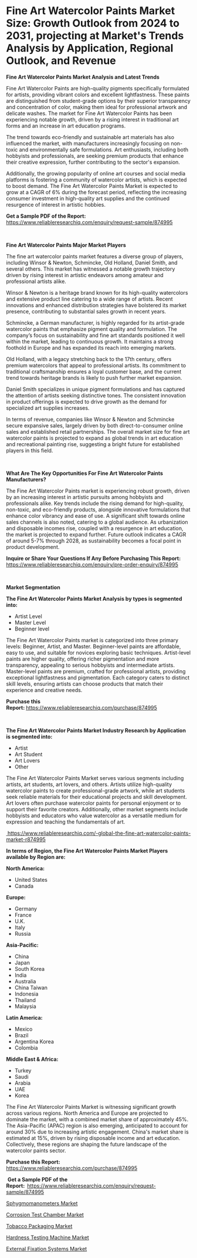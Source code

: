 <p><h1>Fine Art Watercolor Paints Market Size: Growth Outlook from 2024 to 2031, projecting at Market's Trends Analysis by Application, Regional Outlook, and Revenue</h1></p><p><strong>Fine Art Watercolor Paints Market Analysis and Latest Trends</strong></p>
<p><p>Fine Art Watercolor Paints are high-quality pigments specifically formulated for artists, providing vibrant colors and excellent lightfastness. These paints are distinguished from student-grade options by their superior transparency and concentration of color, making them ideal for professional artwork and delicate washes. The market for Fine Art Watercolor Paints has been experiencing notable growth, driven by a rising interest in traditional art forms and an increase in art education programs. </p><p>The trend towards eco-friendly and sustainable art materials has also influenced the market, with manufacturers increasingly focusing on non-toxic and environmentally safe formulations. Art enthusiasts, including both hobbyists and professionals, are seeking premium products that enhance their creative expression, further contributing to the sector's expansion. </p><p>Additionally, the growing popularity of online art courses and social media platforms is fostering a community of watercolor artists, which is expected to boost demand. The Fine Art Watercolor Paints Market is expected to grow at a CAGR of 6% during the forecast period, reflecting the increasing consumer investment in high-quality art supplies and the continued resurgence of interest in artistic hobbies.</p></p>
<p><strong>Get a Sample PDF of the Report:&nbsp;</strong> <a href="https://www.reliableresearchiq.com/enquiry/request-sample/874995">https://www.reliableresearchiq.com/enquiry/request-sample/874995</a></p>
<p>&nbsp;</p>
<p><strong>Fine Art Watercolor Paints Major Market Players</strong></p>
<p><p>The fine art watercolor paints market features a diverse group of players, including Winsor & Newton, Schmincke, Old Holland, Daniel Smith, and several others. This market has witnessed a notable growth trajectory driven by rising interest in artistic endeavors among amateur and professional artists alike.</p><p>Winsor & Newton is a heritage brand known for its high-quality watercolors and extensive product line catering to a wide range of artists. Recent innovations and enhanced distribution strategies have bolstered its market presence, contributing to substantial sales growth in recent years.</p><p>Schmincke, a German manufacturer, is highly regarded for its artist-grade watercolor paints that emphasize pigment quality and formulation. The company’s focus on sustainability and fine art standards positioned it well within the market, leading to continuous growth. It maintains a strong foothold in Europe and has expanded its reach into emerging markets.</p><p>Old Holland, with a legacy stretching back to the 17th century, offers premium watercolors that appeal to professional artists. Its commitment to traditional craftsmanship ensures a loyal customer base, and the current trend towards heritage brands is likely to push further market expansion.</p><p>Daniel Smith specializes in unique pigment formulations and has captured the attention of artists seeking distinctive tones. The consistent innovation in product offerings is expected to drive growth as the demand for specialized art supplies increases.</p><p>In terms of revenue, companies like Winsor & Newton and Schmincke secure expansive sales, largely driven by both direct-to-consumer online sales and established retail partnerships. The overall market size for fine art watercolor paints is projected to expand as global trends in art education and recreational painting rise, suggesting a bright future for established players in this field.</p></p>
<p>&nbsp;</p>
<p><strong>What Are The Key Opportunities For Fine Art Watercolor Paints Manufacturers?</strong></p>
<p><p>The Fine Art Watercolor Paints market is experiencing robust growth, driven by an increasing interest in artistic pursuits among hobbyists and professionals alike. Key trends include the rising demand for high-quality, non-toxic, and eco-friendly products, alongside innovative formulations that enhance color vibrancy and ease of use. A significant shift towards online sales channels is also noted, catering to a global audience. As urbanization and disposable incomes rise, coupled with a resurgence in art education, the market is projected to expand further. Future outlook indicates a CAGR of around 5-7% through 2028, as sustainability becomes a focal point in product development.</p></p>
<p><strong>Inquire or Share Your Questions If Any Before Purchasing This Report:</strong> <a href="https://www.reliableresearchiq.com/enquiry/pre-order-enquiry/874995">https://www.reliableresearchiq.com/enquiry/pre-order-enquiry/874995</a></p>
<p>&nbsp;</p>
<p><strong>Market Segmentation</strong></p>
<p><strong>The Fine Art Watercolor Paints Market Analysis by types is segmented into:</strong></p>
<p><ul><li>Artist Level</li><li>Master Level</li><li>Beginner level</li></ul></p>
<p><p>The Fine Art Watercolor Paints market is categorized into three primary levels: Beginner, Artist, and Master. Beginner-level paints are affordable, easy to use, and suitable for novices exploring basic techniques. Artist-level paints are higher quality, offering richer pigmentation and more transparency, appealing to serious hobbyists and intermediate artists. Master-level paints are premium, crafted for professional artists, providing exceptional lightfastness and pigmentation. Each category caters to distinct skill levels, ensuring artists can choose products that match their experience and creative needs.</p></p>
<p><strong>Purchase this Report:&nbsp;</strong><a href="https://www.reliableresearchiq.com/purchase/874995">https://www.reliableresearchiq.com/purchase/874995</a></p>
<p>&nbsp;</p>
<p><strong>The Fine Art Watercolor Paints Market Industry Research by Application is segmented into:</strong></p>
<p><ul><li>Artist</li><li>Art Student</li><li>Art Lovers</li><li>Other</li></ul></p>
<p><p>The Fine Art Watercolor Paints Market serves various segments including artists, art students, art lovers, and others. Artists utilize high-quality watercolor paints to create professional-grade artwork, while art students seek reliable materials for their educational projects and skill development. Art lovers often purchase watercolor paints for personal enjoyment or to support their favorite creators. Additionally, other market segments include hobbyists and educators who value watercolor as a versatile medium for expression and teaching the fundamentals of art.</p></p>
<p><a href="https://www.reliableresearchiq.com/-global-the-fine-art-watercolor-paints-market-r874995">&nbsp;https://www.reliableresearchiq.com/-global-the-fine-art-watercolor-paints-market-r874995</a></p>
<p><strong>In terms of Region, the Fine Art Watercolor Paints Market Players available by Region are:</strong></p>
<p>
    <p> <strong> North America: </strong>
        <ul>
            <li>United States</li>
            <li>Canada</li>
        </ul>
        </p> 
    <p> <strong> Europe: </strong>
        <ul>
            <li>Germany</li>
            <li>France</li>
            <li>U.K.</li>
            <li>Italy</li>
            <li>Russia</li>
        </ul>
        </p> 
    <p> <strong> Asia-Pacific: </strong>
        <ul>
            <li>China</li>
            <li>Japan</li>
            <li>South Korea</li>
            <li>India</li>
            <li>Australia</li>
            <li>China Taiwan</li>
            <li>Indonesia</li>
            <li>Thailand</li>
            <li>Malaysia</li>
        </ul>
        </p> 
    <p> <strong> Latin America: </strong>
        <ul>
            <li>Mexico</li>
            <li>Brazil</li>
            <li>Argentina Korea</li>
            <li>Colombia</li>
        </ul>
        </p> 
    <p> <strong> Middle East & Africa: </strong>
        <ul>
            <li>Turkey</li>
            <li>Saudi</li>
            <li>Arabia</li>
            <li>UAE</li>
            <li>Korea</li>
        </ul>
    </p>
    </p>
<p><p>The Fine Art Watercolor Paints Market is witnessing significant growth across various regions. North America and Europe are projected to dominate the market, with a combined market share of approximately 45%. The Asia-Pacific (APAC) region is also emerging, anticipated to account for around 30% due to increasing artistic engagement. China's market share is estimated at 15%, driven by rising disposable income and art education. Collectively, these regions are shaping the future landscape of the watercolor paints sector.</p></p>
<p><strong>Purchase this Report: </strong><a href="https://www.reliableresearchiq.com/purchase/874995">https://www.reliableresearchiq.com/purchase/874995</a></p>
<p>&nbsp;<strong>Get a Sample PDF of the Report:&nbsp;&nbsp;</strong><a href="https://www.reliableresearchiq.com/enquiry/request-sample/874995">https://www.reliableresearchiq.com/enquiry/request-sample/874995</a></p>
<p><strong></strong></p>
<p><p><a href="https://www.linkedin.com/pulse/sphygmomanometers-market-global-insights-sales-trends-jusfe?trackingId=Ryc5jKUcSbiaRuua41FjpA%3D%3D">Sphygmomanometers Market</a></p><p><a href="https://www.linkedin.com/pulse/global-corrosion-test-chamber-industry-types-applications-aitlc?trackingId=lR4xPKmGT%2BWADq3064Cgtw%3D%3D">Corrosion Test Chamber Market</a></p><p><a href="https://www.linkedin.com/pulse/tobacco-packaging-market2024-2031-industry-insights-investment-vt1ae?trackingId=LQFrVAqEQwetxr8H2vT28w%3D%3D">Tobacco Packaging Market</a></p><p><a href="https://www.linkedin.com/pulse/global-hardness-testing-machine-market-status-2024-2031-forecast-ltswf?trackingId=sR8l766KTiW2LC3nugokew%3D%3D">Hardness Testing Machine Market</a></p><p><a href="https://www.linkedin.com/pulse/insights-external-fixation-systems-market-players-size-geographical-a1vic?trackingId=Y%2B%2FOCr9mRbqZONA9NsJjdg%3D%3D">External Fixation Systems Market</a></p></p>